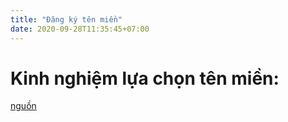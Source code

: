 ```yaml
---
title: "Đăng ký tên miền"
date: 2020-09-28T11:35:45+07:00
---
```


# Kinh nghiệm lựa chọn tên miền:
[nguồn](https://www.wpbeginner.com/beginners-guide/tips-and-tools-to-pick-the-best-domain-for-your-blog/
)
